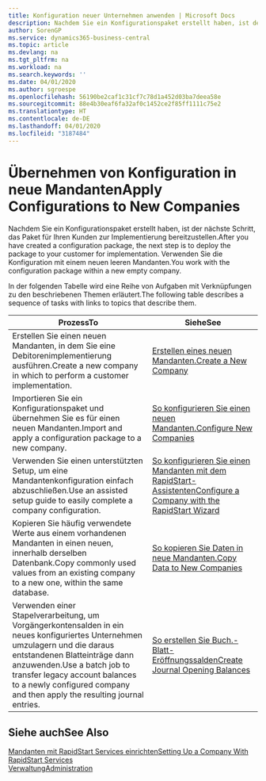 ```yaml
---
title: Konfiguration neuer Unternehmen anwenden | Microsoft Docs
description: Nachdem Sie ein Konfigurationspaket erstellt haben, ist der nächste Schritt, das Paket für Ihren Kunden zur Implementierung bereitzustellen. Verwenden Sie die Konfiguration mit einem neuen leeren Mandanten.
author: SorenGP
ms.service: dynamics365-business-central
ms.topic: article
ms.devlang: na
ms.tgt_pltfrm: na
ms.workload: na
ms.search.keywords: ''
ms.date: 04/01/2020
ms.author: sgroespe
ms.openlocfilehash: 56190be2caf1c31cf7c78d1a452d03ba7deea58e
ms.sourcegitcommit: 88e4b30eaf6fa32af0c1452ce2f85ff1111c75e2
ms.translationtype: HT
ms.contentlocale: de-DE
ms.lasthandoff: 04/01/2020
ms.locfileid: "3187484"
---
```

# <a name="apply-configurations-to-new-companies"></a><span data-ttu-id="be6f6-104">Übernehmen von Konfiguration in neue Mandanten</span><span class="sxs-lookup"><span data-stu-id="be6f6-104">Apply Configurations to New Companies</span></span>
<span data-ttu-id="be6f6-105">Nachdem Sie ein Konfigurationspaket erstellt haben, ist der nächste Schritt, das Paket für Ihren Kunden zur Implementierung bereitzustellen.</span><span class="sxs-lookup"><span data-stu-id="be6f6-105">After you have created a configuration package, the next step is to deploy the package to your customer for implementation.</span></span> <span data-ttu-id="be6f6-106">Verwenden Sie die Konfiguration mit einem neuen leeren Mandanten.</span><span class="sxs-lookup"><span data-stu-id="be6f6-106">You work with the configuration package within a new empty company.</span></span>  

 <span data-ttu-id="be6f6-107">In der folgenden Tabelle wird eine Reihe von Aufgaben mit Verknüpfungen zu den beschriebenen Themen erläutert.</span><span class="sxs-lookup"><span data-stu-id="be6f6-107">The following table describes a sequence of tasks with links to topics that describe them.</span></span>

|<span data-ttu-id="be6f6-108">**Prozess**</span><span class="sxs-lookup"><span data-stu-id="be6f6-108">**To**</span></span>|<span data-ttu-id="be6f6-109">**Siehe**</span><span class="sxs-lookup"><span data-stu-id="be6f6-109">**See**</span></span>|  
|------------|-------------|  
|<span data-ttu-id="be6f6-110">Erstellen Sie einen neuen Mandanten, in dem Sie eine Debitorenimplementierung ausführen.</span><span class="sxs-lookup"><span data-stu-id="be6f6-110">Create a new company in which to perform a customer implementation.</span></span>|[<span data-ttu-id="be6f6-111">Erstellen eines neuen Mandanten.</span><span class="sxs-lookup"><span data-stu-id="be6f6-111">Create a New Company</span></span>](admin-how-to-create-a-new-company.md)|  
|<span data-ttu-id="be6f6-112">Importieren Sie ein Konfigurationspaket und übernehmen Sie es für einen neuen Mandanten.</span><span class="sxs-lookup"><span data-stu-id="be6f6-112">Import and apply a configuration package to a new company.</span></span>|[<span data-ttu-id="be6f6-113">So konfigurieren Sie einen neuen Mandanten.</span><span class="sxs-lookup"><span data-stu-id="be6f6-113">Configure New Companies</span></span>](admin-how-to-configure-new-companies.md)|  
|<span data-ttu-id="be6f6-114">Verwenden Sie einen unterstützten Setup, um eine Mandantenkonfiguration einfach abzuschließen.</span><span class="sxs-lookup"><span data-stu-id="be6f6-114">Use an assisted setup guide to easily complete a company configuration.</span></span>|[<span data-ttu-id="be6f6-115">So konfigurieren Sie einen Mandanten mit dem RapidStart-Assistenten</span><span class="sxs-lookup"><span data-stu-id="be6f6-115">Configure a Company with the RapidStart Wizard</span></span>](admin-how-to-configure-a-company-with-the-rapidstart-wizard.md)|
|<span data-ttu-id="be6f6-116">Kopieren Sie häufig verwendete Werte aus einem vorhandenen Mandanten in einen neuen, innerhalb derselben Datenbank.</span><span class="sxs-lookup"><span data-stu-id="be6f6-116">Copy commonly used values from an existing company to a new one, within the same database.</span></span>|[<span data-ttu-id="be6f6-117">So kopieren Sie Daten in neue Mandanten.</span><span class="sxs-lookup"><span data-stu-id="be6f6-117">Copy Data to New Companies</span></span>](admin-how-to-copy-data-to-new-companies.md)|  
|<span data-ttu-id="be6f6-118">Verwenden einer Stapelverarbeitung, um Vorgängerkontensalden in ein neues konfiguriertes Unternehmen umzulagern und die daraus entstandenen Blatteinträge dann anzuwenden.</span><span class="sxs-lookup"><span data-stu-id="be6f6-118">Use a batch job to transfer legacy account balances to a newly configured company and then apply the resulting journal entries.</span></span>|[<span data-ttu-id="be6f6-119">So erstellen Sie Buch.-Blatt-Eröffnungssalden</span><span class="sxs-lookup"><span data-stu-id="be6f6-119">Create Journal Opening Balances</span></span>](admin-how-to-create-journal-opening-balances.md)|  

## <a name="see-also"></a><span data-ttu-id="be6f6-120">Siehe auch</span><span class="sxs-lookup"><span data-stu-id="be6f6-120">See Also</span></span>  
[<span data-ttu-id="be6f6-121">Mandanten mit RapidStart Services einrichten</span><span class="sxs-lookup"><span data-stu-id="be6f6-121">Setting Up a Company With RapidStart Services</span></span>](admin-set-up-a-company-with-rapidstart.md)  
[<span data-ttu-id="be6f6-122">Verwaltung</span><span class="sxs-lookup"><span data-stu-id="be6f6-122">Administration</span></span>](admin-setup-and-administration.md)
